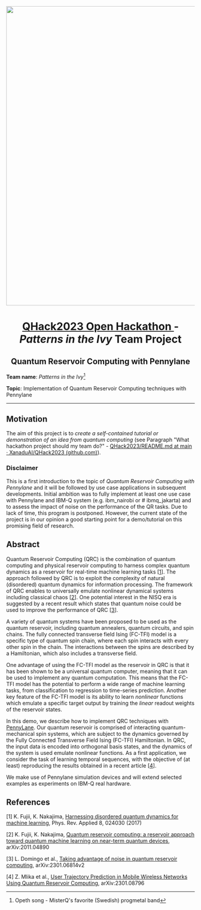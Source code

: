 <div align="center">
  <a href="https://github.com/Zed-Is-Dead/"><img src="https://github.com/Zed-Is-Dead/QHACK23_QRC/blob/main/pics/quantum_computing_reservoir_01.jpg" height="800" width="800" /></a>
</div>

<div align="center">
  <h1> <a href="https://github.com/XanaduAI/QHack2023"> QHack2023 Open Hackathon </a> - <i> Patterns in the Ivy </i> Team Project </h1>
  <h2> Quantum Reservoir Computing with Pennylane </h2>
</div>


**Team name**: *Patterns in the Ivy*[^1]

**Topic**: Implementation of Quantum Reservoir Computing techniques with Pennylane

[^1]: Opeth song - MisterQ's favorite (Swedish) progmetal band 

---

## Motivation

The aim of this project is to *create a self-contained tutorial or demonstration of an idea from quantum computing* (see Paragraph "What hackathon project should my team do?" - [QHack2023/README.md at main · XanaduAI/QHack2023 (github.com)](https://github.com/XanaduAI/QHack2023/blob/main/README.md)).

### Disclaimer

This is a first introduction to the topic of *Quantum Reservoir Computing with Pennylane* and it will be followed by use case applications in subsequent developments.
Initial ambition was to fully implement at least one use case with Pennylane and IBM-Q system (e.g. ibm_nairobi or # ibmq_jakarta) and to assess the impact of noise on the performance of the QR tasks. Due to lack of time, this program is postponed. However, the current state of the project is in our opinion a good starting point for a demo/tutorial on this promising field of research.  

## Abstract

Quantum Reservoir Computing (QRC) is the combination of quantum computing and physical reservoir computing to harness complex quantum dynamics as a reservoir for real-time machine learning tasks [[1](https://arxiv.org/abs/1602.08159v2)]. The approach followed by QRC is to exploit the complexity of natural (disordered) quantum dynamics for information processing. The framework of QRC enables to universally emulate nonlinear dynamical systems including classical chaos [[2](https://arxiv.org/abs/2011.04890)]. One potential interest in the NISQ era is suggested by a recent result which states that quantum noise could be used to improve the performance
of QRC [[3](https://arxiv.org/abs/2301.06814v2)].

A variety of quantum systems have been proposed to be used as the quantum reservoir, including quantum annealers, quantum circuits, and spin chains. The fully connected transverse field Ising (FC-TFI) model is a specific type of quantum spin chain, where each spin interacts with every other spin in the chain. The interactions between the spins are described by a Hamiltonian, which also includes a transverse field. 

One advantage of using the FC-TFI model as the reservoir in QRC is that it has been shown to be a universal quantum computer, meaning that it can be used to implement any quantum computation. This means that the FC-TFI model has the potential to perform a wide range of machine learning tasks, from classification to regression to time-series prediction. Another key feature of the FC-TFI model is its ability to learn *nonlinear* functions which emulate a specific target output by training the *linear* readout weights of the reservoir states.

In this demo, we describe how to implement QRC techniques with [PennyLane](https://pennylane.ai/). Our quantum reservoir is comprised of interacting quantum-mechanical spin systems, which are subject to the dynamics governed by the Fully Connected Transverse Field Ising (FC-TFI) Hamiltonian. In QRC, the input data is encoded into orthogonal basis states, and the dynamics of the system is used emulate nonlinear functions. As a first application, we consider the task of learning temporal sequences, with the objective of (at least) reproducing the results obtained in a recent article [[4](https://arxiv.org/abs/2301.08796)].

We make use of Pennylane simulation devices and will extend selected examples as experiments on IBM-Q real hardware.

## References

[1]  K. Fujii, K. Nakajima, [Harnessing disordered quantum dynamics for machine learning](https://arxiv.org/abs/1602.08159v2), Phys. Rev. Applied 8, 024030 (2017)

[2]  K. Fujii, K. Nakajima, [Quantum reservoir computing: a reservoir approach toward quantum machine learning on near-term quantum devices](https://arxiv.org/abs/2011.04890), arXiv:2011.04890

[3] L. Domingo et al., [Taking advantage of noise in quantum reservoir computing](https://arxiv.org/abs/2301.06814v2), arXiv:2301.06814v2

[4] Z. Mlika et al., [User Trajectory Prediction in Mobile Wireless Networks Using Quantum Reservoir Computing](https://arxiv.org/abs/2301.08796), arXiv:2301.08796



